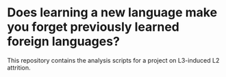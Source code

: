 # Does learning a new language make you forget previously learned foreign languages?

This repository contains the analysis scripts for a project on L3-induced L2 attrition. 
